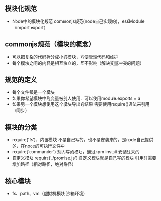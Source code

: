 ## 模块化规范
- Node中的模块化规范 commonjs规范(node自己实现的)，es6Module（import export）

## commonjs规范（模块的概念）
- 可以把复杂的代码拆分成小的模块，方便管理代码和维护 
- 每个模块之间的内容是相互独立的，互不影响（解决变量冲突的问题）

## 规范的定义
- 每个文件都是一个模块
- 如果你希望模块中的变量被别人使用，可以使用module.exports = a
- 如果另一个模块想使用这个模块导出的结果 需要使用require()语法来引用（同步）

## 模块的分类
- require('fs')、内置模块 不是自己写的，也不是安装来的，是node自己提供的，在node的可执行文件中
- require('commander') 别人写的模块，通过npm install 安装过来的
- 自定义模块 require('./promise.js') 自定义模块就是自己写的模块 引用时需要增加路径（相对路径，绝对路径）

## 核心模块
- fs、path、vm（虚拟机模块 沙箱环境）